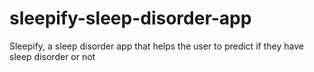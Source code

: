 # sleepify-sleep-disorder-app
 Sleepify, a sleep disorder app that helps the user to predict if they have sleep disorder or not

